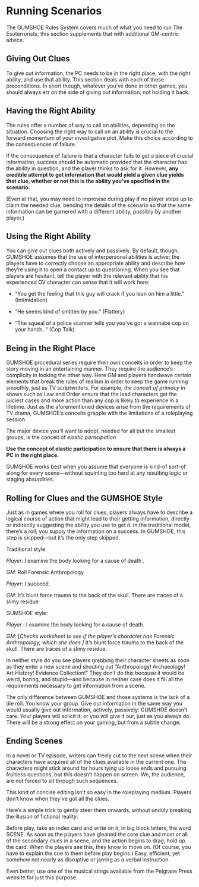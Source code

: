 <!-- order:10 -->
# Running Scenarios

The GUMSHOE Rules System covers much of what you need to run The Esoterrorists; this section supplements that with additional GM-centric advice.

## Giving Out Clues

To give out information, the PC needs to be in the right place, with the right ability, and use that ability. This section deals with each of these preconditions. In short though, whatever you’ve done in other games, you should always err on the side of giving out information, not holding it back.

## Having the Right Ability

The rules offer a number of way to call on abilities, depending on the situation. Choosing the right way to call on an ability is crucial to the forward momentum of your investigative plot. Make this choice according to the consequences of failure.

If the consequence of failure is that a character fails to get a piece of crucial information, success should be automatic provided that the character has the ability in question, and the player thinks to ask for it. However, **any credible attempt to get information that would yield a given clue yields that clue, whether or not this is the ability you’ve specified in the scenario.**

(Even at that, you may need to improvise during play if no player steps up to claim the needed clue, bending the details of the scenario so that the same information can be garnered with a different ability, possibly by another player.)

## Using the Right Ability

You can give out clues both actively and passively. By default, though, GUMSHOE assumes that the use of interpersonal abilities is active; the players have to correctly choose an appropriate ability and describe how they’re using it to open a contact up to questioning. When you see that players are hesitant, tell the player with the relevant ability that his experienced OV character can sense that it will work here:

  - “You get the feeling that this guy will crack if you lean on him a little.” (Intimidation)

  - “He seems kind of smitten by you.” (Flattery)

  - “The squeal of a police scanner tells you you’ve got a wannabe cop on your hands. “ (Cop Talk)

## Being in the Right Place

GUMSHOE procedural series require their own conceits in order to keep the story moving in an entertaining manner. They require the audience’s complicity in looking the other way. Here GM and players handwave certain elements that break the rules of realism in order to keep the game running smoothly, just as TV scriptwriters. For example, *the conceit of primacy* in shows such as Law and Order ensure that the lead characters get the juiciest cases and more action than any cop is likely to experience in a lifetime. Just as the aforementioned devices arise from the requirements of TV drama, GUMSHOE’s conceits grapple with the limitations of a roleplaying session.

The major device you’ll want to adopt, needed for all but the smallest groups, is the conceit of *elastic participation*

**Use the concept of elastic participation to ensure that there is always a PC in the right place.**

GUMSHOE works best when you assume that everyone is kind-of sort-of along for every scene—without squinting too hard at any resulting logic or staging absurdities.

## Rolling for Clues and the GUMSHOE Style

Just as in games where you roll for clues, players always have to describe a logical course of action that might lead to their getting information, directly or indirectly suggesting the ability you use to get it. In the traditional model, there’s a roll; you supply the information on a success. In GUMSHOE, this step is skipped—but it’s the only step skipped.

Traditional style:

*Player*: I examine the body looking for a cause of death .

*GM*: Roll Forensic Anthropology

*Player*: I succeed.

*GM*: It’s blunt force trauma to the back of the skull. There are traces of a slimy residue

GUMSHOE style:

*Player* : I examine the body looking for a cause of death.

*GM*: \[*Checks worksheet to see if the player’s character has Forensic Anthropology, which she does.\]* It’s blunt force trauma to the back of the skull. There are traces of a slimy residue.

In neither style do you see players grabbing their character sheets as soon as they enter a new scene and shouting out “Anthropology\! Archaeology\! Art History\! Evidence Collection\!” They don’t do this because it would be weird, boring, and stupid—and because in neither case does it fill all the requirements necessary to get information from a scene.

The only difference between GUMSHOE and those systems is the lack of a die roll. You know your group. Give out information in the same way you would usually give out information, actively, passively: GUMSHOE doesn’t care. Your players will solicit it, or you will give it our, just as you always do. There will be a strong effect on your gaming, but from a subtle change.

## Ending Scenes

In a novel or TV episode, writers can freely cut to the next scene when their characters have acquired all of the clues available in the current one. The characters might stick around for hours tying up loose ends and pursuing fruitless questions, but this doesn’t happen on screen. We, the audience, are not forced to sit through such sequences.

This kind of concise editing isn’t so easy in the roleplaying medium. Players don’t know when they’ve got all the clues.

Here’s a simple trick to gently steer them onwards, without unduly breaking the illusion of fictional reality:

Before play, take an index card and write on it, in big block letters, the word SCENE. As soon as the players have gleaned the core clue and most or all of the secondary clues in a scene, and the action begins to drag, hold up the card. When the players see this, they know to move on. (Of course, you have to explain the cue to them before play begins.) Easy, efficient, yet somehow not nearly as disruptive or jarring as a verbal instruction.

Even better, use one of the musical stings available from the Pelgrane Press website for just this purpose.
